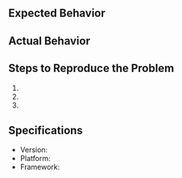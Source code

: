 ## Expected Behavior


## Actual Behavior


## Steps to Reproduce the Problem

1.
2.
3.

## Specifications

- Version:
- Platform:
- Framework: <!-- .NET Core framework -->
